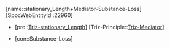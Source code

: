﻿---
type: TrizContradiction
aliases:
- stationary_Length+Mediator-Substance-Loss
license: CC BY-SA 4.0
copyright: https://github.com/SpocWeb
IsDeleted: false
IsReadOnly: false
Confidential: public
tags: 
- Triz/Contradiction
---
[name::stationary_Length+Mediator-Substance-Loss]
[SpocWebEntityId::22960]
+ [pro::[Triz-stationary_Length](tech/Triz/Parameter/Triz-stationary_Length.md)]
[Triz-Principle::[Triz-Mediator](tech/Triz/Principle/Triz-Mediator.md)]
- [con::Substance-Loss]

